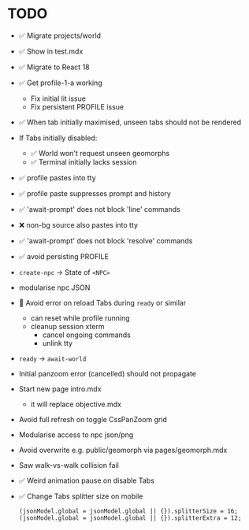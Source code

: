 # TODO

- ✅ Migrate projects/world
- ✅ Show in test.mdx
- ✅ Migrate to React 18

- ✅ Get profile-1-a working
  - Fix initial lit issue
  - Fix persistent PROFILE issue

- ✅ When tab initially maximised, unseen tabs should not be rendered

- If Tabs initially disabled:
  - ✅ World won't request unseen geomorphs
  - ✅ Terminal initially lacks session

- ✅ profile pastes into tty
- ✅ profile paste suppresses prompt and history
- ✅ 'await-prompt' does not block 'line' commands
- ❌ non-bg source also pastes into tty
- ✅ 'await-prompt' does not block 'resolve' commands
- ✅ avoid persisting PROFILE

- `create-npc` -> State of `<NPC>`
- modularise npc JSON

- 🚧 Avoid error on reload Tabs during `ready` or similar
  - can reset while profile running
  - cleanup session xterm
    - cancel ongoing commands
    - unlink tty

- `ready` -> `await-world`

- Initial panzoom error (cancelled) should not propagate 

- Start new page intro.mdx
  - it will replace objective.mdx


- Avoid full refresh on toggle CssPanZoom grid

- Modularise access to npc json/png

- Avoid overwrite e.g. public/geomorph via pages/geomorph.mdx

- Saw walk-vs-walk collision fail

- ✅ Weird animation pause on disable Tabs

- ✅ Change Tabs splitter size on mobile
  ```tsx
  (jsonModel.global = jsonModel.global || {}).splitterSize = 16;
  (jsonModel.global = jsonModel.global || {}).splitterExtra = 12;
  ```
  